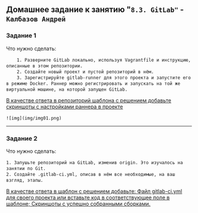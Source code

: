 ## Домашнее задание к занятию "`8.3. GitLab"` - `Калбазов Андрей`

### Задание 1

Что нужно сделать:

        1. Разверните GitLab локально, используя Vagrantfile и инструкцию, описанные в этом репозитории.
        2. Создайте новый проект и пустой репозиторий в нём.
        3. Зарегистрируйте gitlab-runner для этого проекта и запустите его в режиме Docker. Раннер можно регистрировать и запускать на той же виртуальной машине, на которой запущен GitLab.

<ins>В качестве ответа в репозиторий шаблона с решением добавьте скриншоты с настройками раннера в проекте<ins>

    ![img](img/img01.png)

---
### Задание 2

Что нужно сделать:

    1. Запушьте репозиторий на GitLab, изменив origin. Это изучалось на занятии по Git.
    2. Создайте .gitlab-ci.yml, описав в нём все необходимые, на ваш взгляд, этапы.

<ins>В качестве ответа в шаблон с решением добавьте:<ins>
   <ins> Файл gitlab-ci.yml для своего проекта или вставьте код в соответствующее поле в шаблоне;<ins>
   <ins> Скриншоты с успешно собранными сборками.<ins>

    

